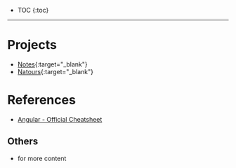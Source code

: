 - TOC
{:toc}

 <hr>
 
# Projects

- [Notes](notes){:target="_blank"}
- [Natours](css-natours){:target="_blank"}

# References
- [Angular - Official Cheatsheet](https://angular.io/guide/cheatsheet)

## Others
- for more content
